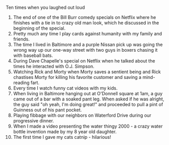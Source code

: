 Ten times when you laughed out loud

1. The end of one of the Bill Burr comedy specials on Netflix where he finishes with a tie in to crazy old man look, which he discussed in the beginning of the special.
1. Pretty much any time I play cards against humanity with my family and friends.
1. The time I lived in Baltimore and a purple Nissan pick up was going the wrong way up our one-way street with two guys in boxers chasing it with baseball bats.
1. During Dave Chapelle's special on Netflix when he talked about the times he interacted with O.J. Simpson.
1. Watching Rick and Morty when Morty saves a sentient being and Rick chastises Morty for killing his favorite customer and saving a mind-reading fart.
1. Every time I watch funny cat videos with my kids.
1. When living in Baltimore hanging out at O'Donnell square at 1am, a guy came out of a bar with a soaked pant leg. When asked if he was alright, the guy said "oh yeah, I'm doing great!" and proceeded to pull a pint of Guinness out of his pant pocket.
1. Playing fibbage with our neighbors on Waterford Drive during our progressive dinner.
1. When I made a video presenting the water thingy 2000 - a crazy water bottle invention made by my 8 year old daughter.
1. The first time I gave my cats catnip - hilarious!
